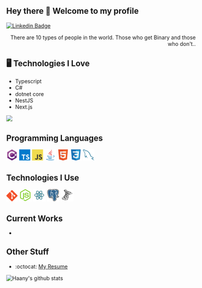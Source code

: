 ## Hey there 👋 Welcome to my profile

[![Linkedin Badge](https://img.shields.io/badge/-wsharp07-blue?style=flat-square&logo=Linkedin&logoColor=white&link=https://www.linkedin.com/in/wsharp07)](https://www.linkedin.com/in/wsharp07)

<div style="text-align: right">There are 10 types of people in the world. Those who get Binary and those who don't.. </div>

## 🖥️ Technologies I Love
* Typescript
* C#
* dotnet core
* NestJS
* Next.js

<img src = "https://github-readme-stats.vercel.app/api/top-langs/?username=wsharp07&layout=compact">

## Programming Languages
<img src = 'https://github.com/wsharp07/wsharp07/blob/main/images/csharp.svg' width='30'/> <img src = 'https://github.com/wsharp07/wsharp07/blob/main/images/typescript.svg' width='30'/> <img src = 'https://github.com/wsharp07/wsharp07/blob/main/images/js.svg' width='30'/> <img src = 'https://github.com/wsharp07/wsharp07/blob/main/images/java.svg' width='30'/> <img src = 'https://github.com/wsharp07/wsharp07/blob/main/images/html.svg' width='30'/>  <img src = 'https://github.com/wsharp07/wsharp07/blob/main/images/css.svg' width='30'/> <img src = 'https://github.com/wsharp07/wsharp07/blob/main/images/sql.svg' width='30'/> 
 
 ## Technologies I Use
 <img src = 'https://github.com/wsharp07/wsharp07/blob/main/images/git.svg' width='30'/> <img src = 'https://github.com/wsharp07/wsharp07/blob/main/images/nodejs.svg' width='33'/> <img src = 'https://github.com/wsharp07/wsharp07/blob/main/images/react.svg' width='33'/> <img src = 'https://github.com/wsharp07/wsharp07/blob/main/images/postgresql.svg' width='33'/> <img src = 'https://github.com/wsharp07/wsharp07/blob/main/images/microsoftsqlserver.svg' width='33'/>
 
 
## Current Works
 * 
 
## Other Stuff
  - :octocat: [My Resume](#)


![Haany's github stats](https://github-readme-stats.vercel.app/api?username=wsharp07&show_icons=true&hide=[%22issues%22])
 
 